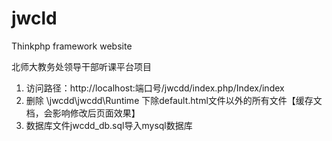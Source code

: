 # jwcld
Thinkphp framework website

北师大教务处领导干部听课平台项目

1. 访问路径：http://localhost:端口号/jwcdd/index.php/Index/index
2. 删除 \jwcdd\jwcdd\Runtime 下除default.html文件以外的所有文件【缓存文档，会影响修改后页面效果】
3. 数据库文件jwcdd_db.sql导入mysql数据库
